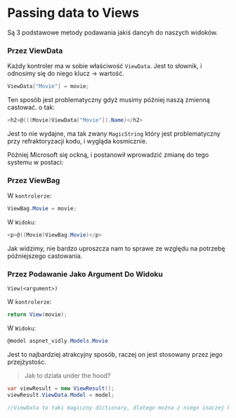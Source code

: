 # Passing data to Views

Są 3 podstawowe metody podawania jakiś dancyh do naszych widoków.

### Przez ViewData

Każdy kontroler ma w sobie właściwość `ViewData`. Jest to słownik, i odnosimy się do niego klucz -> wartość. 

```csharp
ViewData["Movie"] = movie;
```

Ten sposób jest problematyczny gdyż musimy później naszą zmienną castować. o tak:

```csharp
<h2>@(((Movie)ViewData["Movie"]).Name)</h2>
```

Jest to nie wydajne, ma tak zwany `MagicString` który jest problematyczny przy refraktoryzacji kodu, i wygląda kosmicznie.

Później Microsoft się ockną, i postanowił wprowadzić zmianę do tego systemu w postaci:

### Przez ViewBag

W `kontrolerze`:

```csharp
ViewBag.Movie = movie;
```

W `Widoku`:

```csharp
<p>@((Movie)ViewBag.Movie)</p>
```

Jak widzimy, nie bardzo uproszcza nam to sprawe ze względu na potrzebę późniejszego castowania. 



### Przez Podawanie Jako Argument Do Widoku

`View(<argument>)`

W `kontrolerze`:

```csharp
return View(movie);
```

W `Widoku`:

```csharp
@model aspnet_vidly.Models.Movie
```

Jest to najbardziej atrakcyjny sposób, raczej on jest stosowany przez jego przejżystośc. 

> Jak to działa under the hood?

```csharp
var viewResult = new ViewResult();
viewResult.ViewData.Model = model;

//ViewData to taki magiczny dictionary, dlatego można z niego inaczej korzystać.
```

